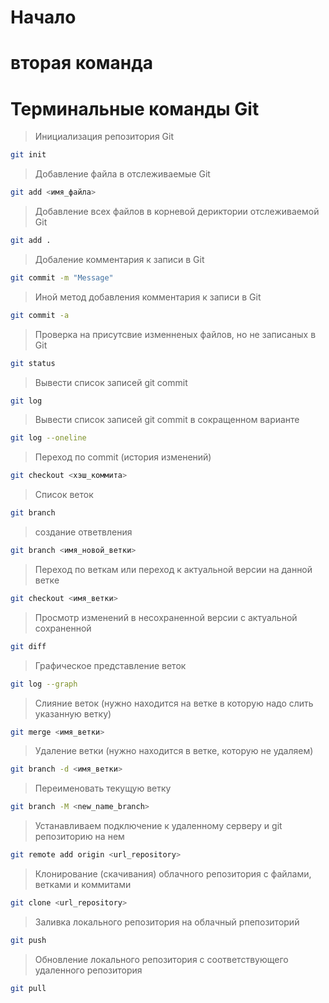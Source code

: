 

# Начало

# вторая команда

# Терминальные команды Git

>Инициализация репозитория Git
```sh
git init
```  

>Добавление файла в отслеживаемые Git
```sh  
git add <имя_файла>
```  

>Добавление всех файлов в корневой дериктории отслеживаемой Git
```sh
git add .
```   

>Добаление комментария к записи в Git
```sh
git commit -m "Message"
```

>Иной метод добавления комментария к записи в Git
```sh
git commit -a
```

> Проверка на присутсвие изменненых файлов, но не записаных в Git
```sh
git status
```  

>Вывести список записей git commit
```sh
git log
```

>Вывести список записей git commit в сокращенном варианте
```sh
git log --oneline
```

>Переход по commit (история изменений)
```sh
git checkout <хэш_коммита>
```

>Список веток
```sh
git branch
```

>создание ответвления
```sh
git branch <имя_новой_ветки>
```

>Переход по веткам или переход к актуальной версии на данной ветке
```sh
git checkout <имя_ветки>
```

>Просмотр изменений в несохраненной версии с актуальной сохраненной
```sh
git diff
```

>Графическое представление веток
```sh
git log --graph
```
>Слияние веток (нужно находится на ветке в которую надо слить указанную ветку)
```sh
git merge <имя_ветки>
```

>Удаление ветки (нужно находится в ветке, которую не удаляем)
```sh
git branch -d <имя_ветки>
```

>Переименовать текущую ветку
```sh
git branch -M <new_name_branch>
```

>Устанавливаем подключение к удаленному серверу и git репозиторию на нем
```sh
git remote add origin <url_repository>
```


>Клонирование (скачивания) облачного репозитория с файлами, ветками и коммитами
```sh
git clone <url_repository>
```

>Заливка локального репозитория на облачный рпепозиторий
```sh
git push
```

>Обновление локального репозитория с соответствующего удаленного репозитория
```sh
git pull
```
